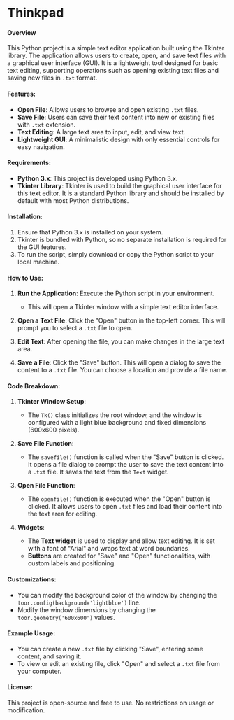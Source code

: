 # Thinkpad

#### Overview
This Python project is a simple text editor application built using the Tkinter library. The application allows users to create, open, and save text files with a graphical user interface (GUI). It is a lightweight tool designed for basic text editing, supporting operations such as opening existing text files and saving new files in `.txt` format.

#### Features:
- **Open File**: Allows users to browse and open existing `.txt` files.
- **Save File**: Users can save their text content into new or existing files with `.txt` extension.
- **Text Editing**: A large text area to input, edit, and view text.
- **Lightweight GUI**: A minimalistic design with only essential controls for easy navigation.

#### Requirements:
- **Python 3.x**: This project is developed using Python 3.x.
- **Tkinter Library**: Tkinter is used to build the graphical user interface for this text editor. It is a standard Python library and should be installed by default with most Python distributions.

#### Installation:
1. Ensure that Python 3.x is installed on your system.
2. Tkinter is bundled with Python, so no separate installation is required for the GUI features.
3. To run the script, simply download or copy the Python script to your local machine.

#### How to Use:
1. **Run the Application**: Execute the Python script in your environment.
   - This will open a Tkinter window with a simple text editor interface.
   
2. **Open a Text File**: Click the "Open" button in the top-left corner. This will prompt you to select a `.txt` file to open.
   
3. **Edit Text**: After opening the file, you can make changes in the large text area.
   
4. **Save a File**: Click the "Save" button. This will open a dialog to save the content to a `.txt` file. You can choose a location and provide a file name.

#### Code Breakdown:

1. **Tkinter Window Setup**:
   - The `Tk()` class initializes the root window, and the window is configured with a light blue background and fixed dimensions (600x600 pixels).

2. **Save File Function**:
   - The `savefile()` function is called when the "Save" button is clicked. It opens a file dialog to prompt the user to save the text content into a `.txt` file. It saves the text from the `Text` widget.

3. **Open File Function**:
   - The `openfile()` function is executed when the "Open" button is clicked. It allows users to open `.txt` files and load their content into the text area for editing.

4. **Widgets**:
   - The **Text widget** is used to display and allow text editing. It is set with a font of "Arial" and wraps text at word boundaries.
   - **Buttons** are created for "Save" and "Open" functionalities, with custom labels and positioning.

#### Customizations:
- You can modify the background color of the window by changing the `toor.config(background='lightblue')` line.
- Modify the window dimensions by changing the `toor.geometry('600x600')` values.

#### Example Usage:
- You can create a new `.txt` file by clicking "Save", entering some content, and saving it.
- To view or edit an existing file, click "Open" and select a `.txt` file from your computer.

#### License:
This project is open-source and free to use. No restrictions on usage or modification.